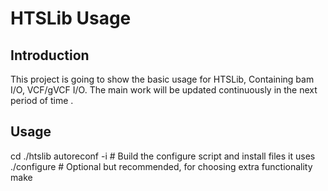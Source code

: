 # HTSLib Usage  
## Introduction  
This project is going to show the basic usage for HTSLib, Containing bam I/O, VCF/gVCF I/O. The main work will be updated continuously in the next period of time . 
## Usage  
cd ./htslib
autoreconf -i  # Build the configure script and install files it uses
./configure    # Optional but recommended, for choosing extra functionality
make